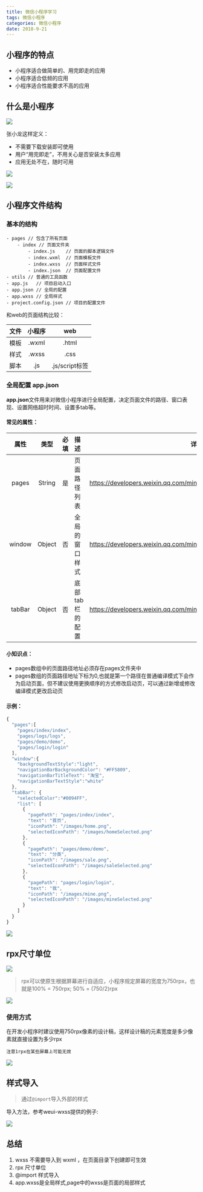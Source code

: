```yaml
---
title: 微信小程序学习
tags: 微信小程序
categories: 微信小程序
date: 2018-9-21
---
```


## 小程序的特点

- 小程序适合做简单的、用完即走的应用
- 小程序适合低频的应用
- 小程序适合性能要求不高的应用

<!--more-->

## 什么是小程序

![](/mdImg/smallProgram.png)

张小龙这样定义：

- 不需要下载安装即可使用
- 用户“用完即走”，不用关心是否安装太多应用
- 应用无处不在，随时可用

![](/mdImg/smallProgram1.png)

![](/mdImg/smallProgram2.png)

## 小程序文件结构

### 基本的结构

```
- pages // 包含了所有页面
	- index // 页面文件夹
		- index.js    // 页面的脚本逻辑文件
		- index.wxml  // 页面模板文件
		- index.wxss  // 页面样式文件
		- index.json  // 页面配置文件
- utils // 普通的工具函数
- app.js   // 项目启动入口
- app.json // 全局的配置
- app.wxss // 全局样式
- project.config.json // 项目的配置文件
```

和web的页面结构比较：

|  文件  |  小程序  |     web      |
| :--: | :---: | :----------: |
|  模板  | .wxml |    .html     |
|  样式  | .wxss |     .css     |
|  脚本  |  .js  | .js/script标签 |

### 全局配置 app.json

**app.json**文件用来对微信小程序进行全局配置，决定页面文件的路径、窗口表现、设置网络超时时间、设置多tab等。

#### 常见的属性：

|   属性   |   类型   |  必填  | 描述        | 详细配置地址                                   |
| :----: | :----: | :--: | :-------- | ---------------------------------------- |
| pages  | String |  是   | 页面路径列表    | https://developers.weixin.qq.com/miniprogram/dev/framework/config.html#pages |
| window | Object |  否   | 全局的窗口样式   | https://developers.weixin.qq.com/miniprogram/dev/framework/config.html#window |
| tabBar | Object |  否   | 底部tab栏的配置 | https://developers.weixin.qq.com/miniprogram/dev/framework/config.html#tabBar |

#### 小知识点：

- pages数组中的页面路径地址必须存在pages文件夹中
- pages数组的页面路径地址下标为0,也就是第一个路径在普通编译模式下会作为启动页面，但不建议使用更换顺序的方式修改启动页，可以通过新增或修改编译模式更改启动页

#### 示例：

```js
{
  "pages":[
    "pages/index/index",
    "pages/logs/logs",
    "pages/demo/demo",
    "pages/login/login"
  ],
  "window":{
    "backgroundTextStyle":"light",
    "navigationBarBackgroundColor": "#FF5809",
    "navigationBarTitleText": "淘宝",
    "navigationBarTextStyle":"white"
  },
  "tabBar": {
    "selectedColor":"#0094FF",
    "list": [
      {
        "pagePath": "pages/index/index",
        "text": "首页",
        "iconPath": "/images/home.png", 
        "selectedIconPath": "/images/homeSelected.png" 
      },
      {
        "pagePath": "pages/demo/demo",
        "text": "分类",
        "iconPath": "/images/sale.png",
        "selectedIconPath": "/images/saleSelected.png"
      },
      {
        "pagePath": "pages/login/login",
        "text": "我",
        "iconPath": "/images/mine.png",
        "selectedIconPath": "/images/mineSelected.png"
      }
    ]
  }
}

```

![](/mdImg/微信小程序1.png)

## rpx尺寸单位

![](/mdImg/smallProgram3.png)

> rpx可以使原生根据屏幕进行自适应，小程序规定屏幕的宽度为750rpx，也就是100% = 750rpx; 50% = (750/2)rpx

![](/mdImg/微信小程序5.png)

### 使用方式

在开发小程序时建议使用750rpx像素的设计稿，这样设计稿的元素宽度是多少像素就直接设置为多少rpx

```
注意1rpx在某些屏幕上可能无效
```

![](/mdImg/微信小程序4.png)

## 样式导入

> 通过`@import`导入外部的样式

导入方法，参考weui-wxss提供的例子:

![](/mdImg/微信小程序2.png)

## 总结

1. wxss 不需要导入到 wxml ，在页面目录下创建即可生效
2. rpx 尺寸单位
3. @import 样式导入
4. app.wxss是全局样式,page中的wxss是页面的局部样式